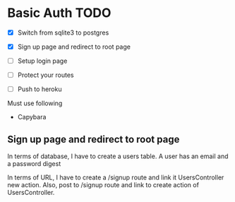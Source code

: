 # Basic Auth TODO

- [x] Switch from sqlite3 to postgres
- [x] Sign up page and redirect to root page
- [ ] Setup login page
- [ ] Protect your routes
- [ ] Push to heroku


Must use following
- Capybara

## Sign up page and redirect to root page

In terms of database, I have to create a users table. A user has an email and a password digest

In terms of URL, I have to create a /signup route and link it UsersController new action. Also, post to /signup route and link to create action of UsersController.
